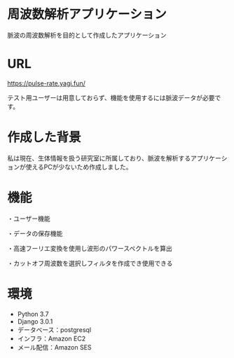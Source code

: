 # 周波数解析アプリケーション
脈波の周波数解析を目的として作成したアプリケーション
# URL
https://pulse-rate.yagi.fun/

テスト用ユーザーは用意しておらず、機能を使用するには脈波データが必要です。
# 作成した背景
私は現在、生体情報を扱う研究室に所属しており、脈波を解析するアプリケーションが使えるPCが少ないため作成しました。

# 機能
・ユーザー機能

・データの保存機能

・高速フーリエ変換を使用し波形のパワースペクトルを算出

・カットオフ周波数を選択しフィルタを作成でき使用できる
# 環境
* Python 3.7
* Django 3.0.1
* データベース：postgresql
* インフラ：Amazon EC2
* メール配信：Amazon SES
